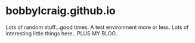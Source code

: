 # bobbylcraig.github.io
Lots of random stuff...good times. A test environment more or less. Lots of interesting little things here...PLUS MY BLOG.

